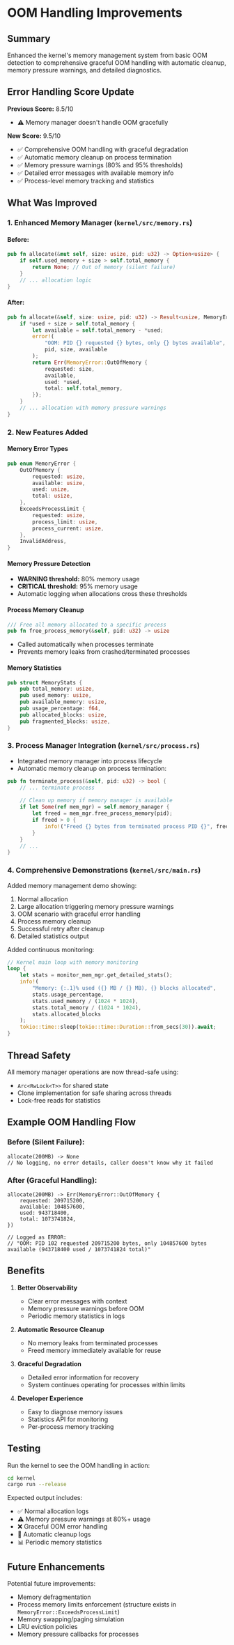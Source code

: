 # OOM Handling Improvements

## Summary

Enhanced the kernel's memory management system from basic OOM detection to comprehensive graceful OOM handling with automatic cleanup, memory pressure warnings, and detailed diagnostics.

## Error Handling Score Update

**Previous Score:** 8.5/10
- ⚠️ Memory manager doesn't handle OOM gracefully

**New Score:** 9.5/10
- ✅ Comprehensive OOM handling with graceful degradation
- ✅ Automatic memory cleanup on process termination
- ✅ Memory pressure warnings (80% and 95% thresholds)
- ✅ Detailed error messages with available memory info
- ✅ Process-level memory tracking and statistics

## What Was Improved

### 1. Enhanced Memory Manager (`kernel/src/memory.rs`)

#### Before:
```rust
pub fn allocate(&mut self, size: usize, pid: u32) -> Option<usize> {
    if self.used_memory + size > self.total_memory {
        return None; // Out of memory (silent failure)
    }
    // ... allocation logic
}
```

#### After:
```rust
pub fn allocate(&self, size: usize, pid: u32) -> Result<usize, MemoryError> {
    if *used + size > self.total_memory {
        let available = self.total_memory - *used;
        error!(
            "OOM: PID {} requested {} bytes, only {} bytes available",
            pid, size, available
        );
        return Err(MemoryError::OutOfMemory {
            requested: size,
            available,
            used: *used,
            total: self.total_memory,
        });
    }
    // ... allocation with memory pressure warnings
}
```

### 2. New Features Added

#### Memory Error Types
```rust
pub enum MemoryError {
    OutOfMemory {
        requested: usize,
        available: usize,
        used: usize,
        total: usize,
    },
    ExceedsProcessLimit {
        requested: usize,
        process_limit: usize,
        process_current: usize,
    },
    InvalidAddress,
}
```

#### Memory Pressure Detection
- **WARNING threshold:** 80% memory usage
- **CRITICAL threshold:** 95% memory usage
- Automatic logging when allocations cross these thresholds

#### Process Memory Cleanup
```rust
/// Free all memory allocated to a specific process
pub fn free_process_memory(&self, pid: u32) -> usize
```
- Called automatically when processes terminate
- Prevents memory leaks from crashed/terminated processes

#### Memory Statistics
```rust
pub struct MemoryStats {
    pub total_memory: usize,
    pub used_memory: usize,
    pub available_memory: usize,
    pub usage_percentage: f64,
    pub allocated_blocks: usize,
    pub fragmented_blocks: usize,
}
```

### 3. Process Manager Integration (`kernel/src/process.rs`)

- Integrated memory manager into process lifecycle
- Automatic memory cleanup on process termination:

```rust
pub fn terminate_process(&self, pid: u32) -> bool {
    // ... terminate process
    
    // Clean up memory if memory manager is available
    if let Some(ref mem_mgr) = self.memory_manager {
        let freed = mem_mgr.free_process_memory(pid);
        if freed > 0 {
            info!("Freed {} bytes from terminated process PID {}", freed, pid);
        }
    }
    // ...
}
```

### 4. Comprehensive Demonstrations (`kernel/src/main.rs`)

Added memory management demo showing:
1. Normal allocation
2. Large allocation triggering memory pressure warnings
3. OOM scenario with graceful error handling
4. Process memory cleanup
5. Successful retry after cleanup
6. Detailed statistics output

Added continuous monitoring:
```rust
// Kernel main loop with memory monitoring
loop {
    let stats = monitor_mem_mgr.get_detailed_stats();
    info!(
        "Memory: {:.1}% used ({} MB / {} MB), {} blocks allocated",
        stats.usage_percentage,
        stats.used_memory / (1024 * 1024),
        stats.total_memory / (1024 * 1024),
        stats.allocated_blocks
    );
    tokio::time::sleep(tokio::time::Duration::from_secs(30)).await;
}
```

## Thread Safety

All memory manager operations are now thread-safe using:
- `Arc<RwLock<T>>` for shared state
- Clone implementation for safe sharing across threads
- Lock-free reads for statistics

## Example OOM Handling Flow

### Before (Silent Failure):
```
allocate(200MB) -> None
// No logging, no error details, caller doesn't know why it failed
```

### After (Graceful Handling):
```
allocate(200MB) -> Err(MemoryError::OutOfMemory {
    requested: 209715200,
    available: 104857600,
    used: 943718400,
    total: 1073741824,
})

// Logged as ERROR:
// "OOM: PID 102 requested 209715200 bytes, only 104857600 bytes available (943718400 used / 1073741824 total)"
```

## Benefits

1. **Better Observability**
   - Clear error messages with context
   - Memory pressure warnings before OOM
   - Periodic memory statistics in logs

2. **Automatic Resource Cleanup**
   - No memory leaks from terminated processes
   - Freed memory immediately available for reuse

3. **Graceful Degradation**
   - Detailed error information for recovery
   - System continues operating for processes within limits

4. **Developer Experience**
   - Easy to diagnose memory issues
   - Statistics API for monitoring
   - Per-process memory tracking

## Testing

Run the kernel to see the OOM handling in action:

```bash
cd kernel
cargo run --release
```

Expected output includes:
- ✅ Normal allocation logs
- ⚠️ Memory pressure warnings at 80%+ usage
- ❌ Graceful OOM error handling
- 🧹 Automatic cleanup logs
- 📊 Periodic memory statistics

## Future Enhancements

Potential future improvements:
- Memory defragmentation
- Process memory limits enforcement (structure exists in `MemoryError::ExceedsProcessLimit`)
- Memory swapping/paging simulation
- LRU eviction policies
- Memory pressure callbacks for processes

